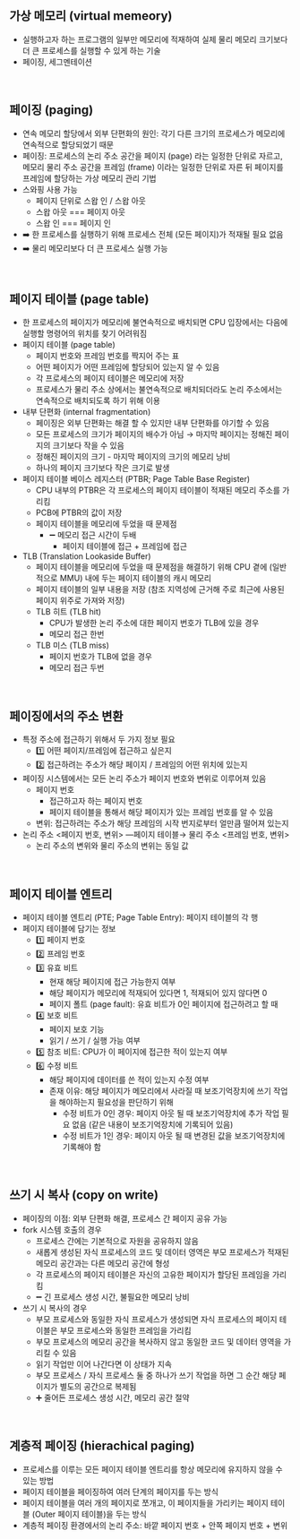 ## 가상 메모리 (virtual memeory)
- 실행하고자 하는 프로그램의 일부만 메모리에 적재하여 실제 물리 메모리 크기보다 더 큰 프로세스를 실행할 수 있게 하는 기술
- 페이징, 세그멘테이션
<br/>

## 페이징 (paging)
- 연속 메모리 할당에서 외부 단편화의 원인: 각기 다른 크기의 프로세스가 메모리에 연속적으로 할당되었기 때문
- 페이징: 프로세스의 논리 주소 공간을 페이지 (page) 라는 일정한 단위로 자르고, 메모리 물리 주소 공간을 프레임 (frame) 이라는 일정한 단위로 자른 뒤 페이지를 프레임에 할당하는 가상 메모리 관리 기법
- 스와핑 사용 가능
  - 페이지 단위로 스왑 인 / 스왑 아웃
  - 스왑 아웃 === 페이지 아웃
  - 스왑 인 === 페이지 인
- ➡️ 한 프로세스를 실행하기 위해 프로세스 전체 (모든 페이지)가 적재될 필요 없음
- ➡️ 물리 메모리보다 더 큰 프로세스 실행 가능
<br/>

## 페이지 테이블 (page table)
- 한 프로세스의 페이지가 메모리에 불연속적으로 배치되면 CPU 입장에서는 다음에 실행할 명령어의 위치를 찾기 어려워짐
- 페이지 테이블 (page table)
  - 페이지 번호와 프레임 번호를 짝지어 주는 표
  - 어떤 페이지가 어떤 프레임에 할당되어 있는지 알 수 있음
  - 각 프로세스의 페이지 테이블은 메모리에 저장
  - 프로세스가 물리 주소 상에서는 불연속적으로 배치되더라도 논리 주소에서는 연속적으로 배치되도록 하기 위해 이용
- 내부 단편화 (internal fragmentation)
  - 페이징은 외부 단편화는 해결 할 수 있지만 내부 단편화를 야기할 수 있음
  - 모든 프로세스의 크기가 페이지의 배수가 아님 → 마지막 페이지는 정해진 페이지의 크기보다 작을 수 있음
  - 정해진 페이지의 크기 - 마지막 페이지의 크기의 메모리 낭비
  - 하나의 페이지 크기보다 작은 크기로 발생
- 페이지 테이블 베이스 레지스터 (PTBR; Page Table Base Register)
  - CPU 내부의 PTBR은 각 프로세스의 페이지 테이블이 적재된 메모리 주소를 가리킴
  - PCB에 PTBR의 값이 저장 
  - 페이지 테이블을 메모리에 두었을 때 문제점
    - ➖ 메모리 접근 시간이 두배
      - 페이지 테이블에 접근 + 프레임에 접근
- TLB (Translation Lookaside Buffer)
  - 페이지 테이블을 메모리에 두었을 때 문제점을 해결하기 위해 CPU 곁에 (일반적으로 MMU) 내에 두는 페이지 테이블의 캐시 메모리
  - 페이지 테이블의 일부 내용을 저장 (참조 지역성에 근거해 주로 최근에 사용된 페이지 위주로 가져와 저장)
  - TLB 히트 (TLB hit)
    - CPU가 발생한 논리 주소에 대한 페이지 번호가 TLB에 있을 경우
    - 메모리 접근 한번
  - TLB 미스 (TLB miss)
    - 페이지 번호가 TLB에 없을 경우
    - 메모리 접근 두번
<br/>

## 페이징에서의 주소 변환
- 특정 주소에 접근하기 위해서 두 가지 정보 필요
  - 1️⃣ 어떤 페이지/프레임에 접근하고 싶은지
  - 2️⃣ 접근하려는 주소가 해당 페이지 / 프레임의 어떤 위치에 있는지
- 페이징 시스템에서는 모든 논리 주소가 페이지 번호와 변위로 이루어져 있음
  - 페이지 번호
    - 접근하고자 하는 페이지 번호
    - 페이지 테이블을 통해서 해당 페이지가 있는 프레임 번호를 알 수 있음 
  - 변위: 접근하려는 주소가 해당 프레임의 시작 번지로부터 얼만큼 떨어져 있는지
- 논리 주소 <페이지 번호, 변위> ―페이지 테이블→ 물리 주소 <프레임 번호, 변위>
  - 논리 주소의 변위와 물리 주소의 변위는 동일 값
<br/>

## 페이지 테이블 엔트리
- 페이지 테이블 엔트리 (PTE; Page Table Entry): 페이지 테이블의 각 행
- 페이지 테이블에 담기는 정보
  - 1️⃣ 페이지 번호
  - 2️⃣ 프레임 번호
  - 3️⃣ 유효 비트
    - 현재 해당 페이지에 접근 가능한지 여부
    - 해당 페이지가 메모리에 적재되어 있다면 1, 적재되어 있지 않다면 0
    - 페이지 폴트 (page fault): 유효 비트가 0인 페이지에 접근하려고 할 때
  - 4️⃣ 보호 비트
    - 페이지 보호 기능
    - 읽기 / 쓰기 / 실행 가능 여부
  - 5️⃣ 참조 비트: CPU가 이 페이지에 접근한 적이 있는지 여부
  - 6️⃣ 수정 비트
    - 해당 페이지에 데이터를 쓴 적이 있는지 수정 여부
    - 존재 이유: 해당 페이지가 메모리에서 사라질 때 보조기억장치에 쓰기 작업을 해야하는지 필요성을 판단하기 위해
      - 수정 비트가 0인 경우: 페이지 아웃 될 때 보조기억장치에 추가 작업 필요 없음 (같은 내용이 보조기억장치에 기록되어 있음)
      - 수정 비트가 1인 경우: 페이지 아웃 될 때 변경된 값을 보조기억장치에 기록해야 함
<br/>

## 쓰기 시 복사 (copy on write)
- 페이징의 이점: 외부 단편화 해결, 프로세스 간 페이지 공유 가능
- fork 시스템 호출의 경우
  - 프로세스 간에는 기본적으로 자원을 공유하지 않음
  - 새롭게 생성된 자식 프로세스의 코드 및 데이터 영역은 부모 프로세스가 적재된 메모리 공간과는 다른 메모리 공간에 형성 
  - 각 프로세스의 페이지 테이블은 자신의 고유한 페이지가 할당된 프레임을 가리킴
  - ➖ 긴 프로세스 생성 시간, 불필요한 메모리 낭비
- 쓰기 시 복사의 경우
  - 부모 프로세스와 동일한 자식 프로세스가 생성되면 자식 프로세스의 페이지 테이블은 부모 프로세스와 동일한 프레임을 가리킴
  - 부모 프로세스의 메모리 공간을 복사하지 않고 동일한 코드 및 데이터 영역을 가리킬 수 있음
  - 읽기 작업만 이어 나간다면 이 상태가 지속
  - 부모 프로세스 / 자식 프로세스 둘 중 하나가 쓰기 작업을 하면 그 순간 해당 페이지가 별도의 공간으로 복제됨
  - ➕ 줄어든 프로세스 생성 시간, 메모리 공간 절약
<br/>

## 계층적 페이징 (hierachical paging)
- 프로세스를 이루는 모든 페이지 테이블 엔트리를 항상 메모리에 유지하지 않을 수 있는 방법
- 페이지 테이블을 페이징하여 여러 단계의 페이지를 두는 방식
- 페이지 테이블을 여러 개의 페이지로 쪼개고, 이 페이지들을 가리키는 페이지 테이블 (Outer 페이지 테이블)을 두는 방식
- 계층적 페이징 환경에서의 논리 주소: 바깥 페이지 번호 + 안쪽 페이지 번호 + 변위 
